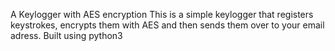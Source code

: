 A Keylogger with AES encryption
This is a simple keylogger that registers keystrokes, encrypts them with AES and then sends them over to your email adress.
Built using python3

